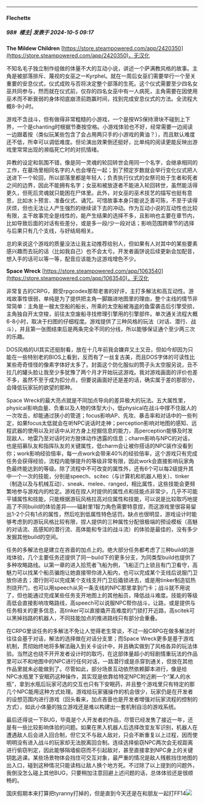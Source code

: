 ﻿
*****

####  Flechette  
##### 98#         楼主| 发表于 2024-10-5 09:17

<strong>The Mildew Children</strong>
[https://store.steampowered.com/app/2420350](https://store.steampowered.com/app/2420350)，无汉化

不知名毛子独立制作组做的体量不大的互动小说，讲述一个萨满教风格的故事。主角是被部落排斥、蔑视的女巫之一Kyrphel。就在一周后女巫们需要举行一个至关重要的安息仪式，仪式成败与否将决定整个部落的生死。这个仪式需要至少四名女巫共同参与，然而就在仪式前，仅存的四名女巫中有一人病死，主角需要在因使用巫术而不断衰弱的身体彻底崩溃前跑赢时间，找到完成安息仪式的方法。全流程大概8-9小时。

游戏不含战斗，但有做得非常粗糙的小游戏，一个是按WS保持滑块不碰到上下界，一个是chanting时根据节奏按空格。小游戏体验也不好，经常需要一边阅读一边跟着按（类似玩某些包含了会占用两只手的小游戏的黄油？），而且默认难度还不低，所幸可以调低难度。但论演出效果倒还挺好，比单纯的阅读更能反映出游戏里常常出现的濒临死亡时的对抗情绪。

异教的设定和氛围不错，像是同一灵魂的轮回转世会用同一个名字，会继承相同的工作，在墓场里相同名字的人也会埋在一起；到了预定岁数就会举行变化仪式把人送进下一个轮回，所以部落里都是年轻人；负责执行仪式的女祭司处于生者和死者之间的边界，因此不能拥有名字；女巫和被放逐者不能进入轮回转世，虽然能活得更久，但死后灵魂就只能困在尸体里。此外，对女巫的巫术技艺的描写也挺有意思，比如水卜预言、准备仪式、诵咒。可惜故事本身只能说乏善可陈，不至于读得厌烦，但也无法让人产生强烈的继续读下去的冲动。作为互动小说的互动性也比较有限，主干故事完全是线性的，能产生结果的选择不多，且影响也主要在章节内，比如导致后面的对话有些差分，或是多一段/少一段对话；影响范围跨章节的选择与后果只有几个支线，与好结局相关。

总的来说这个游戏的质量没法让我主动推荐给别人，但如果有人对其中的某些要素感兴趣而去玩的话（比如我自己）也不会太亏。开发者画饼说后续更新会加配音，想入手的话可以等一等，配音应该能为这游戏增色不少。

<strong>Space Wreck</strong>
[https://store.steampowered.com/app/1063540](https://store.steampowered.com/app/1063540)，无汉化

非常复古的CRPG，颇受rpgcodex那帮老害的好评，主打多解法和高互动性。游戏故事性很弱，单纯是为了提供把主角一脚踹进地图里的理由，整个主线的情节非常简单：主角是一艘太空船的船长，所乘的太空船被海盗的鱼雷袭击后引擎受损，主角独自开太空梭，前往太空废船寻找修理引擎用的引擎部件。单次通关流程大概6-8小时，取决于扫图的仔细程度。游戏提供了三种风格的玩法（对话、潜行、战斗），并且第一张图结束后是两条完全不同的分线，所以能够保证通个至少两三次的乐趣。

DOS风格的UI其实还挺耐看，放在十几年前我会嫌弃又土又丑，但如今却因为只能在一些特别老的BIOS上看到，反而有了一丝复古美，而且DOS字体的可读性比某些奇奇怪怪的像素字体好太多了。封面这个防化服似的筒子头太空服另说，丑不拉几的罐头脸让我至少多犹豫了两个月才开始玩这游戏。我对游戏画面的评价也差不多，虽然不至于成为扣分点，但要说画面好还是差的话，确实属于差的那部分，会降低玩家玩的欲望的那种。

Space Wreck的最大亮点就是不同加点导向的差异极大的玩法。五大属性里，physical影响血量、负重以及人物的体型大小，低physical在战斗中撑不住敌人的一次攻击，却能通过狭小的管道；focus影响AP、先攻、暴击率和对话中的一些判定，如果focus太低就会在听NPC说话时走神；perception影响对地图的感知、远程武器的使用以及对话中从对方身上挖掘信息的能力，高perception能够及时发现敌人、地雷乃至对话时对方肢体动作透露的信息；charm影响与NPC的对话，也是招募队友和指挥队友的关键属性，低charm会让被你搭话的NPC装作没看到你；work影响经验倍率，每一点work会带来40%的经验倍率，这个游戏只有完成任务会获得经验，流程内能够提升的等级非常有限，因此work会直接影响玩家角色最终能达到的等级。除了流程中不可改变的属性外，还有6个可以每2级提升其中一个一次的技能，分别是speech、scitec（与计算机和机器人相关）、tinker（制造以及与机械互动）、sneak、melee、ranged，相比属性，这些技能会更频繁地参与游戏内的检定。游戏在捏人时提供的属性点和技能点非常少，几乎不可能平铺属性和技能，只能根据游玩风格拉高对应属性和技能，可以说是比较取巧地提高了不同build的体验差异——辐射里1智力角色需要特意捏，而这游戏里很容易留出1-2个只有1点的属性，然后吃到低属性特色惩罚。缺点也很明显，游戏设计时能够考虑到的游玩风格比较有限，捏人提供的三种属性分配很极端的预设模板（高魅的对话流、高感知的潜行流、高体能和专注的战斗流）的体验是最佳的，没有多少发掘其他build的空间。

任务的多解法也是建立在吝啬的加点上的。绝大部分任务都考虑了三种build的游戏体验，几个主要任务还提供了同一build下的更多分支，为同类型build也提供了多种攻略路线。以第一章的进入拾荒者飞船为例，飞船正门上锁且有门卫看守，高魅力可以找某个船员骗炮让她直接带你进入船内，也可以完成某个支线后说服门卫放你进去；潜行则可以完成某个支线支开门卫后撬锁进去，或是用tinker制造铝热剂烧开门，也可以用speech从另一条支线的NPC那里拿到门卡；战斗就不用说了，但也能通过完成某些任务支开地图上的其他船员，降低战斗难度。技能的等级高低会直接影响攻略路线，高speech可以说服NPC帮你战斗，让路，或是提供与任务相关的更多信息，高tinker可以直接撬开高难度的门锁打开近路，高scitek可以黑掉挡路的机器人，不同技能加点的推进路线只有部分会重叠。

在CRPG里谈任务的多解法不免让人觉得老生常谈，不过一般CRPG在做多解法时往往会基于对话，解法的选择做在对话分支里；而Space Wreck更多是基于游戏机制，贯彻始终地将多解法融入到关卡设计中，并且确实做到了风格各异的玩法体验。当然这也绕不开开发者设计时的取巧，在这部体量超小的轻剧情重玩法的作品里可以不和地图中的NPC进行任何对话，一路潜行或是杀穿到通关，但放在其他作品里就未必能做到了。尽管如此，部分场景互动依然依赖脚本进行，像是给NPC水瓶里下安眠药这种操作，其实现是依靠给特定NPC附近刷一个“某人的水瓶”，拿到水瓶后玩家可选的交互也只有下安眠药，并且整个游戏里只有特定的那几个NPC能用这种方式处理。游戏给玩家骚操作的机会很少，玩家仍是在开发者的设想范围内进行游戏（回头看来，加点吝啬也是开发者增强对玩家流程的控制的方式），如此小体量的独立游戏还是难以构建出一套机制自洽的游戏系统。

最后还得说一下BUG，毕竟是个人开发者的作品，尽管已经发售了接近一年，还是有一些比较影响体验的问题。如果在黑入机器人后选择改变友军识别，机器人在遭遇敌人后会进入回合制，但它又不与敌人敌对，只会不断重复以上过程，因而使明明没有进入战斗的玩家却无法脱离回合制。连续选择偷窃NPC两次会无视距离进行偷窃判定，因此能够隔墙偷窃而不引起敌对，甚至直接拿到NPC身上的关键钥匙逃课。某些场景物体会挡住可交互对象，最严重的情况是敌人残骸挡住地图的出入口，碰到这种情况只能读档让敌人换个地方死。不过除了以上提到的问题外，我倒没怎么碰上其他BUG，只要稍加注意回避上述问题的话，总体体验还是很顺畅的。

国庆假期本来打算把tyranny打掉的，但是直到今天还是在和朋友一起打FF14<img src="https://static.saraba1st.com/image/smiley/face2017/067.png" referrerpolicy="no-referrer">

